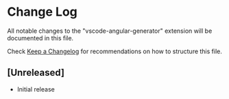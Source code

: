 # Change Log

All notable changes to the "vscode-angular-generator" extension will be documented in this file.

Check [Keep a Changelog](http://keepachangelog.com/) for recommendations on how to structure this file.

## [Unreleased]

- Initial release